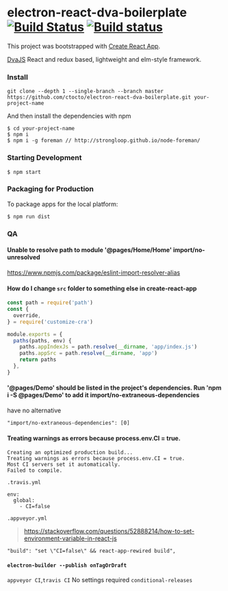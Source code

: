# electron-react-dva-boilerplate [![Build Status](https://travis-ci.org/ctocto/electron-react-dva-boilerplate.svg?branch=master)](https://travis-ci.org/ctocto/electron-react-dva-boilerplate) [![Build status](https://ci.appveyor.com/api/projects/status/41gt4n789837ftps?svg=true)](https://ci.appveyor.com/project/Northerner/electron-react-dva-boilerplate)


This project was bootstrapped with [Create React App](https://github.com/facebook/create-react-app).

[DvaJS](https://dvajs.com/) React and redux based, lightweight and elm-style framework.

### Install
```github
git clone --depth 1 --single-branch --branch master https://github.com/ctocto/electron-react-dva-boilerplate.git your-project-name
```
And then install the dependencies with npm
```
$ cd your-project-name
$ npm i
$ npm i -g foreman // http://strongloop.github.io/node-foreman/
```
### Starting Development
```
$ npm start
```

### Packaging for Production
To package apps for the local platform:
```
$ npm run dist
```


### QA

#### Unable to resolve path to module '@pages/Home/Home'  import/no-unresolved
https://www.npmjs.com/package/eslint-import-resolver-alias

#### How do I change `src` folder to something else in create-react-app
```js
const path = require('path')
const {
  override,
} = require('customize-cra')

module.exports = {
  paths(paths, env) {
    paths.appIndexJs = path.resolve(__dirname, 'app/index.js')
    paths.appSrc = path.resolve(__dirname, 'app')
    return paths
  },
}
```

#### '@pages/Demo' should be listed in the project's dependencies. Run 'npm i -S @pages/Demo' to add it            import/no-extraneous-dependencies
have no alternative
```
"import/no-extraneous-dependencies": [0]
```

#### Treating warnings as errors because process.env.CI = true.
```
Creating an optimized production build...
Treating warnings as errors because process.env.CI = true.
Most CI servers set it automatically.
Failed to compile.
```
`.travis.yml`
```
env:
  global:
    - CI=false
```
`.appveyor.yml`
> https://stackoverflow.com/questions/52888214/how-to-set-environment-variable-in-react-js
```
"build": "set \"CI=false\" && react-app-rewired build",
```

#### `electron-builder --publish onTagOrDraft`
`appveyor CI`,`travis CI` No settings required `conditional-releases`
